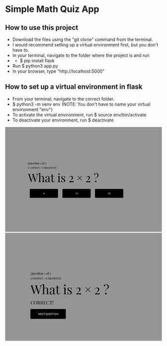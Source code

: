 # Simple Math Quiz App

## How to use this project
- Download the files using the "git clone" command from the terminal. 
- I would recommend setting up a virtual environment first, but you don't have to.
- In your terminal, navigate to the folder where the project is and run 
- - $ pip install flask
- Run $ python3 app.py
- In your browser, type "http://localhost:5000"


## How to set up a virtual environment in flask
- From your terminal, navigate to the correct folder.
- $ python3 -m venv env (NOTE: You don't have to name your virtual environment "env")
- To activate the virtual environment, run $ source env/bin/activate
- To deactivate your environment, run $ deactivate

![My Quiz App](images/question.png)
![My Quiz App](images/answer.png)

